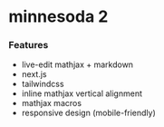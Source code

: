 # minnesoda 2

### Features

- live-edit mathjax + markdown
- next.js
- tailwindcss
- inline mathjax vertical alignment
- mathjax macros
- responsive design (mobile-friendly)
